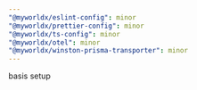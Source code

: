 ```yaml
---
"@myworldx/eslint-config": minor
"@myworldx/prettier-config": minor
"@myworldx/ts-config": minor
"@myworldx/otel": minor
"@myworldx/winston-prisma-transporter": minor
---
```


basis setup
